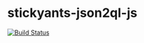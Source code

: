# stickyants-json2ql-js

[![Build Status](https://travis-ci.org/suhdev/stickyants-json2ql-js.svg?branch=master)](https://travis-ci.org/suhdev/stickyants-json2ql-js)